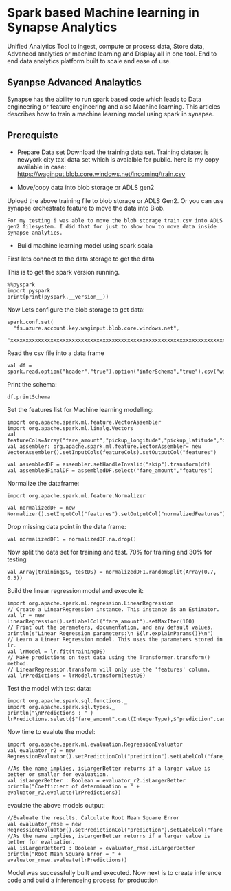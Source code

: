 # Spark based Machine learning in Synapse Analytics

Unified Analytics Tool to ingest, compute or process data, Store data, Advanced analytics or machine learning and Display all in one tool. End to end data analytics platform built to scale and ease of use. 

## Syanpse Advanced Analaytics

Synapse has the ability to run spark based code which leads to Data engineering or feature engineering and also Machine learning. This articles describes how to train a machine learning model using spark in synapse.

## Prerequiste

- Prepare Data set
Download the training data set. Training dataset is newyork city taxi data set which is avaialble for public.
here is my copy available in case:
https://waginput.blob.core.windows.net/incoming/train.csv

- Move/copy data into blob storage or ADLS gen2

Upload the above training file to blob storage or ADLS Gen2. Or you can use synapse orchestrate feature to move the data into Blob.

```
For my testing i was able to move the blob storage train.csv into ADLS gen2 filesystem. I did that for just to show how to move data inside synapse analytics.
```

- Build machine learning model using spark scala

First lets connect to the data storage to get the data

This is to get the spark version running.
```
%%pyspark
import pyspark 
print(print(pyspark.__version__)) 
```
Now Lets configure the blob storage to get data:
```
spark.conf.set(
  "fs.azure.account.key.waginput.blob.core.windows.net",
  "xxxxxxxxxxxxxxxxxxxxxxxxxxxxxxxxxxxxxxxxxxxxxxxxxxxxxxxxxxxxxxxxxxxxxxxxx")
```

Read the csv file into a data frame
```
val df = spark.read.option("header","true").option("inferSchema","true").csv("wasbs://incoming@waginput.blob.core.windows.net/train.csv")
```

Print the schema:
```
df.printSchema
```

Set the features list for Machine learning modelling:
```
import org.apache.spark.ml.feature.VectorAssembler
import org.apache.spark.ml.linalg.Vectors
val featureCols=Array("fare_amount","pickup_longitude","pickup_latitude","dropoff_longitude","dropoff_latitude","passenger_count")
val assembler: org.apache.spark.ml.feature.VectorAssembler= new VectorAssembler().setInputCols(featureCols).setOutputCol("features")

val assembledDF = assembler.setHandleInvalid("skip").transform(df)
val assembledFinalDF = assembledDF.select("fare_amount","features")
```

Normalize the dataframe:
```
import org.apache.spark.ml.feature.Normalizer

val normalizedDF = new Normalizer().setInputCol("features").setOutputCol("normalizedFeatures").transform(assembledFinalDF)
```

Drop missing data point in the data frame:
```
val normalizedDF1 = normalizedDF.na.drop()
```

Now split the data set for training and test. 70% for training and 30% for testing
```
val Array(trainingDS, testDS) = normalizedDF1.randomSplit(Array(0.7, 0.3))
```

Build the linear regression model and execute it:
```
import org.apache.spark.ml.regression.LinearRegression
// Create a LinearRegression instance. This instance is an Estimator.
val lr = new LinearRegression().setLabelCol("fare_amount").setMaxIter(100)
// Print out the parameters, documentation, and any default values.
println(s"Linear Regression parameters:\n ${lr.explainParams()}\n")
// Learn a Linear Regression model. This uses the parameters stored in lr.
val lrModel = lr.fit(trainingDS)
// Make predictions on test data using the Transformer.transform() method.
// LinearRegression.transform will only use the 'features' column.
val lrPredictions = lrModel.transform(testDS)
```

Test the model with test data:
```
import org.apache.spark.sql.functions._
import org.apache.spark.sql.types._
println("\nPredictions : " )
lrPredictions.select($"fare_amount".cast(IntegerType),$"prediction".cast(IntegerType)).orderBy(abs($"prediction"-$"fare_amount")).distinct.show(15)
```

Now time to evalute the model:
```
import org.apache.spark.ml.evaluation.RegressionEvaluator
val evaluator_r2 = new RegressionEvaluator().setPredictionCol("prediction").setLabelCol("fare_amount").setMetricName("r2")

//As the name implies, isLargerBetter returns if a larger value is better or smaller for evaluation.
val isLargerBetter : Boolean = evaluator_r2.isLargerBetter
println("Coefficient of determination = " + evaluator_r2.evaluate(lrPredictions))
```

evaulate the above models output:
```
//Evaluate the results. Calculate Root Mean Square Error
val evaluator_rmse = new RegressionEvaluator().setPredictionCol("prediction").setLabelCol("fare_amount").setMetricName("rmse")
//As the name implies, isLargerBetter returns if a larger value is better for evaluation.
val isLargerBetter1 : Boolean = evaluator_rmse.isLargerBetter
println("Root Mean Square Error = " + evaluator_rmse.evaluate(lrPredictions))
```

Model was successfully built and executed. Now next is to create inference code and build a inferenceing process for production
